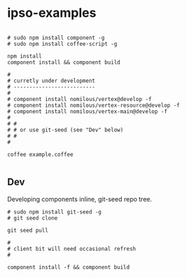 ipso-examples
=============

```

# sudo npm install component -g
# sudo npm install coffee-script -g

npm install
component install && component build

#
# curretly under development
# --------------------------
# 
# component install nomilous/vertex@develop -f
# component install nomilous/vertex-resource@develop -f
# component install nomilous/vertex-main@develop -f
# 
# #
# # or use git-seed (see "Dev" below)
# # 
#

coffee example.coffee


```


Dev
---

Developing components inline, git-seed repo tree.

```
# sudo npm install git-seed -g
# git seed clone 

git seed pull

#
# client bit will need occasional refresh
#

component install -f && component build

```
